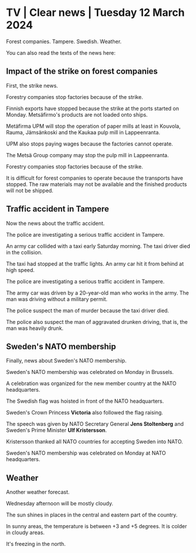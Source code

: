 # TV \| Clear news \| Tuesday 12 March 2024

Forest companies. Tampere. Swedish. Weather.

You can also read the texts of the news here:

## Impact of the strike on forest companies

First, the strike news.

Forestry companies stop factories because of the strike.

Finnish exports have stopped because the strike at the ports started on Monday. Metsäfirmo's products are not loaded onto ships.

Metäfirma UPM will stop the operation of paper mills at least in Kouvola, Rauma, Jämsänkoski and the Kaukaa pulp mill in Lappeenranta.

UPM also stops paying wages because the factories cannot operate.

The Metsä Group company may stop the pulp mill in Lappeenranta.

Forestry companies stop factories because of the strike.

It is difficult for forest companies to operate because the transports have stopped. The raw materials may not be available and the finished products will not be shipped.

## Traffic accident in Tampere

Now the news about the traffic accident.

The police are investigating a serious traffic accident in Tampere.

An army car collided with a taxi early Saturday morning. The taxi driver died in the collision.

The taxi had stopped at the traffic lights. An army car hit it from behind at high speed.

The police are investigating a serious traffic accident in Tampere.

The army car was driven by a 20-year-old man who works in the army. The man was driving without a military permit.

The police suspect the man of murder because the taxi driver died.

The police also suspect the man of aggravated drunken driving, that is, the man was heavily drunk.

## Sweden's NATO membership

Finally, news about Sweden's NATO membership.

Sweden's NATO membership was celebrated on Monday in Brussels.

A celebration was organized for the new member country at the NATO headquarters.

The Swedish flag was hoisted in front of the NATO headquarters.

Sweden's Crown Princess **Victoria** also followed the flag raising.

The speech was given by NATO Secretary General **Jens Stoltenberg** and Sweden's Prime Minister **Ulf Kristersson**.

Kristersson thanked all NATO countries for accepting Sweden into NATO.

Sweden's NATO membership was celebrated on Monday at NATO headquarters.

## Weather

Another weather forecast.

Wednesday afternoon will be mostly cloudy.

The sun shines in places in the central and eastern part of the country.

In sunny areas, the temperature is between +3 and +5 degrees. It is colder in cloudy areas.

It's freezing in the north.

